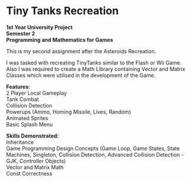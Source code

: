 # Tiny Tanks Recreation

**1st Year University Project** <br/>
**Semester 2** <br/>
**Programming and Mathematics for Games**
 
 This is my second assignment after the Asteroids Recreation.
 
 I was tasked with recreating TinyTanks similar to the Flash or Wii Game.
 Also I was required to create a Math Library containing Vector and Matrix Classes which were utilised in the development of the Game.
 
 **Features:** <br/>
 2 Player Local Gameplay <br/>
 Tank Combat <br/>
 Collision Detection <br/>
 Powerups (Ammo, Homing Missile, Lives, Random) <br/>
 Animated Sprites <br/>
 Basic Splash Menu <br/>
 
 **Skills Demonstrated:** <br/>
 Inheritance <br/>
 Game Programming Design Concepts (Game Loop, Game States, State Machines, Singleton, Collision Detection, Advanced Collision Detection - GJK, Controller Objects) <br/>
 Vector and Matrix Math <br/>
 Const Correctness <br/>
